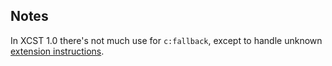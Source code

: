 ## Notes

In XCST 1.0 there's not much use for `c:fallback`, except to handle unknown [extension instructions](../docs/extension-instructions.html).

